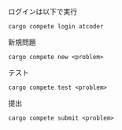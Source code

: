 ログインは以下で実行
```
cargo compete login atcoder
```

新規問題
```
cargo compete new <problem>
```

テスト
```
cargo compete test <problem>
```

提出
```
cargo compete submit <problem>
```


